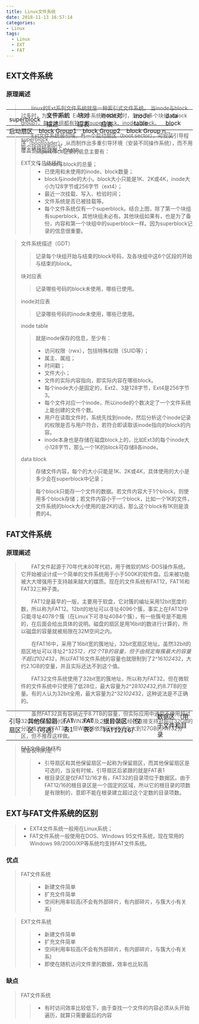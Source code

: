 ```yaml
---
title: Linux文件系统
date: 2018-11-13 16:57:14
categories:
- Linux
tags:
  - Linux
  - EXT
  - FAT
---
```


## EXT文件系统

### 原理阐述

> &emsp;&emsp;linux的Ext系列文件系统就是一种索引式文件系统。 当inode与block过多时，为便于管理，Ext文件系统在格式化时，划分了多个块组（block group）。每个块组都有独立的superblock、inode、block。
>
> &emsp;&emsp;Ext文件系统最前端，有一个启动扇区（boot sector），可安装引导程序（bootloader），从而制作出多重引导环境（安装不同操作系统），而不用覆盖整块磁盘唯一的MBR。
>
>EXT文件总体结构
<table style="margin-top:-125px">
<tr>
<td>
启动扇区
</td>
<td>
block Group1
</td>
<td>
block Group2
</td>
<td>
block Group n...
</td>
</tr>
</table>

> 每个块组结构如下：
<table style="margin-top:-125px" >
<tr>
<td>
superblock
</td>
<td>
文件系统描述
</td>
<td>
块对应表
</td>
<td>
inode对应表
</td>
<td>
inode table
</td>
<td>
data block
</td>
</tr>
</table>

>superblock
>>superblock记录的信息主要有：
>>
>>- inode与block的总量；
>>- 已使用和未使用的inode、block数量；
>>- block与inode的大小。block大小只能是1K、2K或4K，inode大小为128字节或256字节（ext4）；
>>- 最近一次挂载、写入、检验时间；
>>- 文件系统是否已被挂载等。
>>- 每个文件系统仅有一个superblock。结合上图，除了第一个块组有superblock，其他块组未必有。其他块组如果有，也是为了备份，内容和第一个块组中的superblock一样。因为superblock记录的信息很重要。

>文件系统描述（GDT）
>>记录每个块组开始与结束的block号码，及各块组中这6个区段的开始与结束的block。
>
>块对应表
>>记录哪些号码的block未使用，哪些已使用。
>
>inode对应表
>>记录哪些号码的inode未使用，哪些已使用。
>
>inode table
>>就是inode保存的信息，至少有：
>>- 访问权限（rwx），包括特殊权限（SUID等）；
>>- 属主、属组；
>>- 时间戳；
>>- 文件大小；
>>- 文件的实际内容指向，即实际内容在哪些block。
>>- 每个inode大小是固定的，Ext2、3是128字节，Ext4是256字节3。
>>- 每个文件对应一个inode，所以inode的个数决定了一个文件系统上能创建的文件个数。
>>- 用户在读取文件时，系统先找到inode，然后分析这个inode记录的权限是否与用户符合，若符合即读取该inode指向的block的内容。
>>- inode本身也是存储在磁盘block上的，比如Ext3的每个inode大小128字节，那么一个1K的block可存储8各inode。
>
>data block
>>存储文件内容，每个的大小只能是1K、2K或4K，具体使用的大小是多少会在superblock中记录；
>
>>每个block只能存一个文件的数据。若文件内容大于1个block，则使用多个block存储；若文件内容小于一个block，比如一个1K的文件，文件系统的block大小使用的是2K的话，那么这个block有1K则是浪费的4。

## FAT文件系统

### 原理阐述

>&emsp;&emsp;FAT文件起源于70年代末80年代初，用于微软的MS-DOS操作系统。它开始被设计成一个简单的文件系统用于小于500K的软件盘。后来被功能被大大增强用于支持越来越大的媒质。现在的文件系统有FAT12，FAT16和FAT32三种子类。
>
>&emsp;&emsp;FAT12是最早的一版，主要用于软盘，它对簇的编址采用12bit宽度的数，所以称为FAT12。12bit的地址可以寻址4096个簇，事实上在FAT12中只能寻址4078个簇（在Linux下可寻址4084个簇），有一些簇号是不能用的，在后面会给出具体的说明。磁盘的扇区是用16bit的数进行计算的，所以磁盘的容量就被局限在32M空间之内。
>
>&emsp;&emsp;在FAT16中，采用了16bit宽的簇地址，32bit宽扇区地址。虽然32bit的扇区地址可以寻址2^32*512，约2个TB的容量，但于由规定每簇最大的容量不超过1024*32，所以FAT16文件系统的容量也就限制到了2^16*1024*32，大约2.1GB的空量，并且实际还达不到这个值。
>
>&emsp;&emsp;FAT32文件系统使用了32bit宽的簇地址，所以称为FAT32。但在微软件的文件系统中只使用了低28位，最大容量为2^28*1024*32,约8.7TB的空量。有的人认为32bit全用，最大容量为2^32*1024*32，这种说法是不正确的。
>
>&emsp;&emsp;虽然FAT32具有容纳近乎8.7TB的容量，但实际应用中通常不使用超过32GB的FAT32分区。WIN2000及之上的OS已经不直接支持对超过32GB的分区格式化成FAT32，但WIN98依然可以格式化大到127GB的FAT32分区，但不推荐这样做。

>FAT文件总体结构

<table style="margin-top:-125px">
<tr>
<td>
引导扇区
</td>
<td>
其他保留扇区（可选）
</td>
<td>
FAT表1
</td>
<td>
FAT表2
</td>
<td>
根目录区
（仅FAT12/16）
</td>
<td>
数据区
（用于文件和目录
</td>
</tr>
</table>

>需要说明的是：
>> -  引导扇区和其他保留扇区一起称为保留扇区，而其他保留扇区是可选的，当没有时候，引导扇区后紧跟的就是FAT表1
>> -  根目录区是仅FAT12/16才有，FAT32的目录项位于数据区。由于FAT12/16的根目录区是一个固定的区域，所以它的根目录的项数是有限制的，意即不能在根录建立超过这个定数的目录项数。

## EXT与FAT文件系统的区别

> - EXT4文件系统一般用在Linux系统；
> - FAT文件系统一般使用在DOS、Windows 95文件系统，现在常用的Windows 98/2000/XP等系统均支持FAT文件系统。

### 优点

>FAT文件系统
>>- 新建文件简单
>>- 扩充文件简单
>>- 空间利用率较高(不会有外部碎片，有内部碎片，与簇大小有关系)

>EXT文件系统
>>- 新建文件简单
>>- 扩充文件简单
>>- 空间利用率较高(不会有外部碎片，有内部碎片，与簇大小有关系)
>>- 即使在随机访问文件里的数据，效率也比较高

### 缺点

>FAT文件系统
>>- 有时访问效率比较低下，由于查找一个文件的内容必须从头开始遍历，就算只需要最后的内容